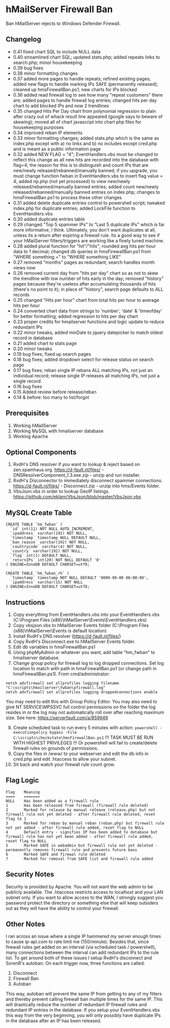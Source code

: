 # hMailServer Firewall Ban

Ban hMailServer rejects to Windows Defender Firewall.

## Changelog

- 0.41 fixed chart SQL to include NULL data  
- 0.40 streamlined chart SQL; updated stats.php; added repeats links to search.php; minor housekeeping  
- 0.39 bug fixes 
- 0.38 minor formatting changes 
- 0.37 added more pages to handle repeats; refined existing pages; added new flags to handle marking IPs SAFE (permanently released); cleaned up hmsFirewallBan.ps1; new charts for IPs blocked
- 0.36 added read firewall log to see how many "repeat customers" there are; added pages to handle firewall log entries; changed hits per day chart to add blocked IPs and now 2 trendlines
- 0.35 changed Hits Per Day chart from polynomial regression to plain after crazy out of whack result line appeared (google says to beware of skewing); moved all of chart javascript into chart php files for housekeeping purposes
- 0.34 improved reban IP elements
- 0.33 minor formatting changes; added stats.php which is the same as index.php except with a) no links and b) no includes except cred.php and is meant as a public information page
- 0.32 added NEW FLAG = "4"; EventHandlers.vbs must be changed to reflect this change as all new hits are recorded into the database with flag=4; the reason for this is to distinguish and count IPs that are new/newly released/rebanned/manually banned; if you upgrade, you must change function fwban in EventHandlers.vbs to insert flag value = 4; added np.php (not yet processed) to view new/newly released/rebanned/manually banned entries; added count new/newly released/rebanned/manually banned entries on index.php; changes to hmsFirewallBan.ps1 to process these other changes
- 0.31 added delete duplicate entries control to powershell script; tweaked index.php for duplicate entries; added LockFile function to EventHandlers.vbs
- 0.30 added duplicate entries table
- 0.29 changed "Top 5 spammer IPs" to "Last 5 duplicate IPs" which is far more informative, I think. Ultimately, you don't want duplicates at all, unless its a return after expiring a firewall rule. Its a good way to see if your hMailServer filters/triggers are working like a finely tuned machine.
- 0.28 added plural function for "hit"/"hits"; rounded avg hits per hour data to 1 decimal; changed db queries in hmsFirewallBan.ps1 from "WHERE something =" to "WHERE something LIKE"
- 0.27 removed "months" pages as redundant; search handles month views now
- 0.26 removed current day from "hits per day" chart so as not to skew the trendline with low number of hits early in the day; removed "history" pages because they're useless after accumulating thousands of hits (there's no point to it); in place of "history", search page defaults to ALL records
- 0.25 changed "Hits per hour" chart from total hits per hour to average hits per hour
- 0.24 converted chart data from strings to 'number', 'date' & 'timeofday' for better formatting; added regression to hits per day chart
- 0.23 proper credits for hmailserver functions and logic update to reduce redundant IPs
- 0.22 minor tweaks; added minDate to jquery datepicker to match oldest record in database
- 0.21 added chart to stats page
- 0.20 minor tweaks
- 0.19 bug fixes; fixed up search pages
- 0.18 bug fixes; added dropdown select for release status on search page
- 0.17 bug fixes; reban single IP rebans ALL matching IPs, not just an individual record; release single IP releases all matching IPs, not just a single record
- 0.16 bug fixes
- 0.15 Added review before release/reban
- 0.14 & before:  too many to list/forgot

## Prerequisites

1) Working hMailServer
2) Working MySQL with hmailserver database
3) Working Apache

## Optional Components

1) RvdH's DNS resolver if you want to lookup & reject based on zen.spamhaus.org. https://d-fault.nl/files/ - DNSResolverComponent_1.3.exe.zip - unzip and run installer.
2) RvdH's Disconnector to immediately disconnect spammer connections. https://d-fault.nl/files/ - Disconnect.zip - unzip into hms/Events folder.
3) VbsJson.vbs in order to lookup GeoIP listings. https://github.com/eklam/VbsJson/blob/master/VbsJson.vbs

## MySQL Create Table

```
CREATE TABLE `hm_fwban` (
  `id` int(11) NOT NULL AUTO_INCREMENT,
  `ipaddress` varchar(192) NOT NULL,
  `timestamp` timestamp NULL DEFAULT NULL,
  `ban_reason` varchar(192) NOT NULL,
  `countrycode` varchar(4) NOT NULL,
  `country` varchar(192) NOT NULL,
  `flag` int(1) DEFAULT NULL,
  `returnIPs` int(20) NOT NULL DEFAULT '0'
) ENGINE=InnoDB DEFAULT CHARSET=utf8;

CREATE TABLE `hm_fwban_rh` (
  `timestamp` timestamp NOT NULL DEFAULT '0000-00-00 00:00:00',
  `ipaddress` varchar(15) NOT NULL
) ENGINE=InnoDB DEFAULT CHARSET=utf8;
```
   
## Instructions

1) Copy everything from EventHandlers.vbs into your EventHandlers.vbs (C:\Program Files (x86)\hMailServer\Events\EventHandlers.vbs)
2) Copy vbsjson.vbs to hMailServer Events folder (C:\Program Files (x86)\hMailServer\Events is default location)
3) Install RvdH's DNS resolver (https://d-fault.nl/files/)
4) Copy RvdH's Disconnect.exe to hMailServer Events folder.
5) Edit db variables in hmsFirewallBan.ps1
6) Using phpMyAdmin or whatever you want, add table "hm_fwban" to hmailserver database.
7) Change group policy for firewall log to log dropped connections. Set log location to match with path in hmsFirewallBan.ps1 (or change path in hmsFirewallBan.ps1). From cmd/administrator:
```
netsh advfirewall set allprofiles logging filename "C:\scripts\hmailserver\fwban\pfirewall.log"
netsh advfirewall set allprofiles logging droppedconnections enable
```
You may need to edit this with Group Policy Editor. You may also need to give NT SERVICE\MPSSVC full control permissions on the folder the log resides in or the log may not automatically roll over after reaching maximum size. See here: https://serverfault.com/a/859949

8) Create scheduled task to run every 5 minutes with action: 
```powershell -executionpolicy bypass -File C:\scripts\checkstate\hmsFirewallBan.ps1```
!!! TASK MUST BE RUN WITH HIGHEST PRIVILEGES !!! Or powershell will fail to create/delete firewall rules on grounds of permissions. 
9) Copy the files in /www/ to your webserver and edit the db info in cred.php and edit .htaccess to allow your subnet.
10) Sit back and watch your firewall rule count grow.


## Flag Logic

```
Flag	Meaning
====	=======
NULL	Has been added as a firewall rule
1   	Has been released from firewall (firewall rule deleted)
2   	Marked for release by manual release (release.php) but not firewall rule not yet deleted - after firewall rule deleted, reset flag to 1
3   	Marked for reban by manual reban (reban.php) but firewall rule not yet added - after firewall rule added, reset flag to NULL
4   	Default entry - signifies IP has been added to database but firewall rule has not yet been added - after firewall rule added, reset flag to NULL
5   	Marked SAFE in webadmin but firewall rule not yet deleted - permanently removes firewall rule and prevents future bans
6   	Marked SAFE and firewal rule deleted
7   	Marked for removal from SAFE list and firewall rule added
```

## Security Notes

Security is provided by Apache. You will not want the web admin to be publicly available. The .htaccess restricts access to localhost and your LAN subnet only. If you want to allow access to the WAN, I strongly suggest you password protect the directory or something else that will keep outsiders out as they will have the ability to control your firewall.


## Other Notes

I ran across an issue where a single IP hammered my server enough times to cause ip-api.com to rate limit me (150/minute). Besides that, since firewall rules get added on an interval (via scheduled task / powershell), many connections between the interval can add redundant IPs to the rule list. To get around both of these issues I setup RvdH's disconnect and SorenR's autoban. On each trigger now, three functions are called:

1) Disconnect
2) Firewall Ban
3) Autoban

This way, autoban will prevent the same IP from getting to any of my filters and thereby prevent calling firewall ban multiple times for the same IP. This will drastically reduce the number of redundant IP firewall rules and redundant IP entries in the database. If you setup your EventHandlers.vbs this way from the very beginning, you will only possibly have duplicate IPs in the database after an IP has been released. 
